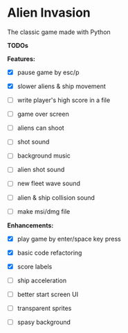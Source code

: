 # Alien Invasion

The classic game made with Python

**TODOs**

**Features:**
- [x] pause game by esc/p
- [x] slower aliens & ship movement
- [ ] write player's high score in a file
- [ ] game over screen
- [ ] aliens can shoot
- [ ] shot sound
- [ ] background music
- [ ] alien shot sound
- [ ] new fleet wave sound
- [ ] alien & ship collision sound
- [ ] make msi/dmg file


**Enhancements:**
- [x] play game by enter/space key press
- [x] basic code refactoring
- [x] score labels
- [ ] ship acceleration
- [ ] better start screen UI
- [ ] transparent sprites
- [ ] spasy background

